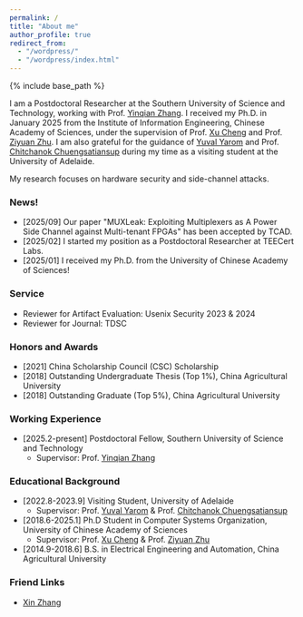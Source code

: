 ```yaml
---
permalink: /
title: "About me"
author_profile: true
redirect_from: 
  - "/wordpress/"
  - "/wordpress/index.html"
---
```


{% include base_path %}

I am a Postdoctoral Researcher at the Southern University of Science and Technology, working with Prof. [Yinqian Zhang](https://yinqian.org). I received my Ph.D. in January 2025 from the Institute of Information Engineering, Chinese Academy of Sciences, under the supervision of Prof. [Xu Cheng](https://cs.pku.edu.cn/info/1088/1649.htm) and Prof. [Ziyuan Zhu](https://people.ucas.ac.cn/~zhuziyuan). I am also grateful for the guidance of [Yuval Yarom](https://yuval.yarom.org) and Prof. [Chitchanok Chuengsatiansup](https://chitchanok.org) during my time as a visiting student at the University of Adelaide.

My research focuses on hardware security and side-channel attacks.

### News!
- [2025/09] Our paper "MUXLeak: Exploiting Multiplexers as A Power Side Channel against Multi-tenant FPGAs" has been accepted by TCAD.
- [2025/02] I started my position as a Postdoctoral Researcher at TEECert Labs.
- [2025/01] I received my Ph.D. from the University of Chinese Academy of Sciences!


### Service
* Reviewer for Artifact Evaluation: Usenix Security 2023 & 2024
* Reviewer for Journal: TDSC
  
### Honors and Awards
* [2021] China Scholarship Council (CSC) Scholarship
* [2018] Outstanding Undergraduate Thesis (Top 1%), China Agricultural University
* [2018] Outstanding Graduate (Top 5%), China Agricultural University
  
<!--* [2019] National Scholarship, China.-->
<!-- (for contributions to project "Development and Application of Secure Middleware Platform for Cloud Operating System"). -->
<!--
* [2020] Third Prize in 13th National College Student Information Security Contest (CTF Track, top 5%).-->

### Working Experience
* [2025.2-present] Postdoctoral Fellow, Southern University of Science and Technology
  * Supervisor: Prof. [Yinqian Zhang](https://yinqian.org) 

### Educational Background
* [2022.8-2023.9] Visiting Student, University of Adelaide
  * Supervisor: Prof. [Yuval Yarom](https://yuval.yarom.org) & Prof. [Chitchanok Chuengsatiansup](https://chitchanok.org)
* [2018.6-2025.1] Ph.D Student in Computer Systems Organization, University of Chinese Academy of Sciences
  * Supervisor: Prof. [Xu Cheng](https://cs.pku.edu.cn/info/1088/1649.htm) & Prof. [Ziyuan Zhu](https://people.ucas.ac.cn/~zhuziyuan)
* [2014.9-2018.6] B.S. in Electrical Engineering and Automation, China Agricultural University


### Friend Links
* [Xin Zhang](https://zhangxin00.github.io)






